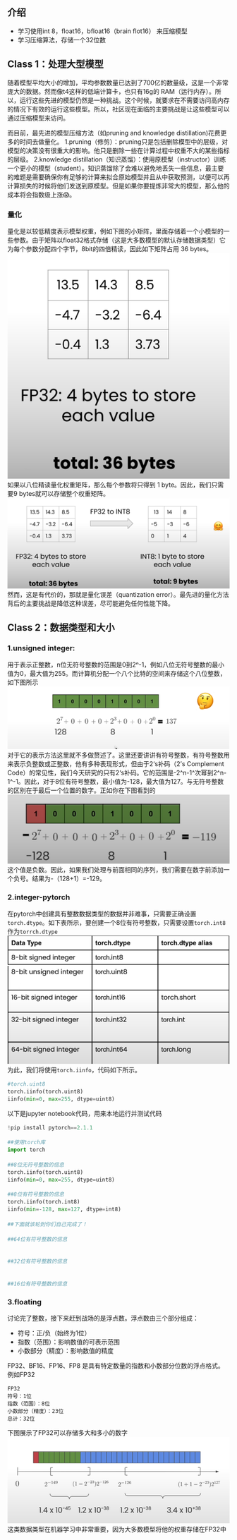 ## 介绍
- 学习使用int 8，float16，bfloat16（brain flot16） 来压缩模型
- 学习压缩算法，存储一个32位数
## Class 1：处理大型模型
随着模型平均大小的增加，平均参数数量已达到了700亿的数量级，这是一个非常庞大的数据。然而像t4这样的低端计算卡，也只有16g的 RAM（运行内存）。所以，运行这些先进的模型仍然是一种挑战。这个时候，就要求在不需要访问高内存的情况下有效的运行这些模型。所以，社区现在面临的主要挑战是让这些模型可以通过压缩模型来访问。

而目前，最先进的模型压缩方法（如pruning and knowledge distillation)花费更多的时间去做量化。 
	1.pruning（修剪）：pruning只是包括删除模型中的层级，对模型的决策没有很重大的影响。他只是删除一些在计算过程中权重不大的某些指标的层级。
	2.knowledge distillation（知识蒸馏）：使用原模型（instructor）训练一个更小的模型（student）。知识蒸馏除了会难以避免地丢失一些信息，最主要的难题是需要确保你有足够的计算来拟合原始模型并且从中获取预测，以便可以再计算损失的时候将他们发送到原模型。但是如果你要提炼非常大的模型，那么他的成本将会指数级上涨😱。
### 量化 
量化是以较低精度表示模型权重，例如下图的小矩阵，里面存储着一个小模型的一些参数。由于矩阵以float32格式存储（这是大多数模型的默认存储数据类型）它为每个参数分配四个字节，8bit的四倍精读，因此如下矩阵占用 36 bytes。
![alt text](/image/QQ_1721389158056.png)
如果以八位精读量化权重矩阵，那么每个参数将只得到 1 byte。因此，我们只需要9 bytes就可以存储整个权重矩阵。
![alt text](/image/QQ_1721389582129.png)
然而，这是有代价的，那就是量化误差（quantization error）。最先进的量化方法背后的主要挑战是降低这种误差，尽可能避免任何性能下降。

## Class 2：数据类型和大小
### 1.unsigned integer:
用于表示正整数，n位无符号整数的范围是0到2ⁿ-1，例如八位无符号整数的最小值为0，最大值为255。而计算机分配一个八个比特的空间来存储这个八位整数，如下图所示
![alt text](/image/QQ_1721399716867.png)
对于它的表示方法这里就不多做赘述了。这里还要讲讲有符号整数，有符号整数用来表示负整数或正整数，他有多种表现形式，但由于2‘s补码（2’s Complement Code）的常见性，我们今天研究的只有2‘s补码。它的范围是-2^n-1^次幂到2^n-1^-1。因此，对于8位有符号整数，最小值为-128，最大值为127。与无符号整数的区别在于最后一个位置的数字。正如你在下图看到的
![alt text](/image/QQ_1721403751862.png)
这个值是负数。因此，如果我们处理与前面相同的序列，我们需要在数字前添加一个负号。结果为-（128+1）=-129。

### 2.integer-pytorch
在pytorch中创建具有整数数据类型的数据并非难事，只需要正确设置``torch.dtype``。如下表所示，要创建一个8位有符号整数，只需要设置``torch.int8``作为``torrch.dtype``
![alt text](/image/QQ_1721404514237.png)
为此，我们将使用``torch.iinfo``，代码如下所示。
```python
#torch.uint8
torch.iinfo(torch.uint8)
iinfo(min=0, max=255, dtype=uint8)
```
以下是jupyter notebook代码，用来本地运行并测试代码
```python
!pip install pytorch==2.1.1

##使用torch库
import torch

##8位无符号整数的信息
torch.iinfo(torch.uint8)
iinfo(min=0, max=255, dtype=uint8)

##8位有符号整数的信息
torch.iinfo(torch.int8)
iinfo(min=-128, max=127, dtype=int8)

##下面就该轮到你们自己完成了！

##64位有符号整数的信息


##32位有符号整数的信息


##16位有符号整数的信息


```
### 3.floating
讨论完了整数，接下来赶到战场的是浮点数。浮点数由三个部分组成：
- 符号：正/负（始终为1位）
- 指数（范围）：影响数值的可表示范围
- 小数部分（精度）：影响数值的精度

FP32、BF16、FP16、FP8 是具有特定数量的指数和小数部分位数的浮点格式。
例如FP32
```
FP32
符号：1位
指数（范围）：8位
小数部分（精度）：23位
总计：32位
```
下图展示了FP32可以存储多大和多小的数字
![alt text](/image/QQ_1721407068321.png)
这类数据类型在机器学习中非常重要，因为大多数模型将他的权重存储在FP32中